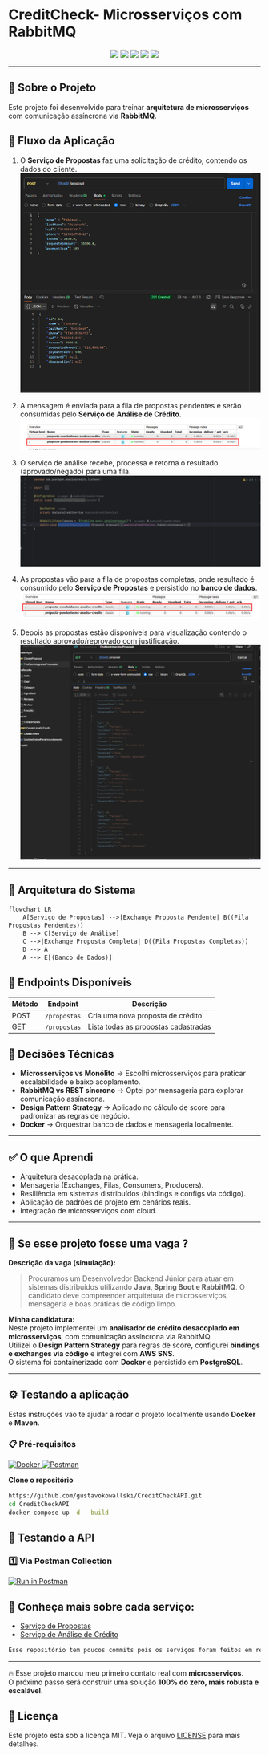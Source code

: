 # CreditCheck- Microsserviços com RabbitMQ


<p align="center">
  <img src="https://img.shields.io/badge/Java-21-blue?style=for-the-badge&logo=openjdk&logoColor=white"/>
  <img src="https://img.shields.io/badge/Spring_Boot-3.5.4-6DB33F?style=for-the-badge&logo=springboot&logoColor=white"/>
  <img src="https://img.shields.io/badge/RabbitMQ-FF6600?style=for-the-badge&logo=rabbitmq&logoColor=white"/>
  <img src="https://img.shielgit sds.io/badge/PostgreSQL-316192?style=for-the-badge&logo=postgresql&logoColor=white"/>
  <img src="https://img.shields.io/badge/Docker-2496ED?style=for-the-badge&logo=docker&logoColor=white"/>
</p>

---

## 🚀 Sobre o Projeto
Este projeto foi desenvolvido para treinar **arquitetura de microsserviços** com comunicação assíncrona via **RabbitMQ**.  
## 🔄 Fluxo da Aplicação
1. O **Serviço de Propostas** faz uma solicitação de crédito, contendo os dados do cliente.
![Recebendo a proposta](images/imagefluxo1.png)


2. A mensagem é enviada para a fila de propostas pendentes e serão consumidas pelo **Serviço de Análise de Crédito**.  
![Mandando para fila](images/imagefluxo2.png)
3. O serviço de análise recebe, processa e retorna o resultado (aprovado/negado) para uma fila.  
![Processando a proposta](images/imagefluxo3.png)
4. As propostas vão para a fila de propostas completas, onde resultado é consumido pelo **Serviço de Propostas** e persistido no **banco de dados**.
![Devolvendo a proposta](images/imagefluxo4.png)
5. Depois as propostas estão disponíveis para visualização contendo o resultado aprovado/reprovado com justificação.
![Visualizando as propostas](images/imagefluxo5.png)
---

## 🔄 Arquitetura do Sistema
```mermaid
flowchart LR
    A[Serviço de Propostas] -->|Exchange Proposta Pendente| B((Fila Propostas Pendentes))
    B --> C[Serviço de Análise]
    C -->|Exchange Proposta Completa| D((Fila Propostas Completas))
    D --> A
    A --> E[(Banco de Dados)]
```

## 📡 Endpoints Disponíveis

| Método | Endpoint     | Descrição                       |
|--------|--------------|---------------------------------|
| POST   | `/propostas` | Cria uma nova proposta de crédito |
| GET    | `/propostas` | Lista todas as propostas cadastradas |


## 📌 Decisões Técnicas

- **Microsserviços vs Monólito** → Escolhi microsserviços para praticar escalabilidade e baixo acoplamento.  
- **RabbitMQ vs REST síncrono** → Optei por mensageria para explorar comunicação assíncrona.  
- **Design Pattern Strategy** → Aplicado no cálculo de score para padronizar as regras de negócio.  
- **Docker** → Orquestrar banco de dados e mensageria localmente.  

---

## ✅ O que Aprendi

- Arquitetura desacoplada na prática.  
- Mensageria (Exchanges, Filas, Consumers, Producers).  
- Resiliência em sistemas distribuídos (bindings e configs via código).  
- Aplicação de padrões de projeto em cenários reais.  
- Integração de microsserviços com cloud.  

---

## 📝 Se esse projeto fosse uma vaga ?

**Descrição da vaga (simulação):**  
> Procuramos um Desenvolvedor Backend Júnior para atuar em sistemas distribuídos utilizando **Java, Spring Boot e RabbitMQ**. O candidato deve compreender arquitetura de microsserviços, mensageria e boas práticas de código limpo.

**Minha candidatura:**  
Neste projeto implementei um **analisador de crédito desacoplado em microsserviços**, com comunicação assíncrona via RabbitMQ.  
Utilizei o **Design Pattern Strategy** para regras de score, configurei **bindings e exchanges via código** e integrei com **AWS SNS**.  
O sistema foi containerizado com **Docker** e persistido em **PostgreSQL**.  

---

## ⚙️ Testando a aplicação

Estas instruções vão te ajudar a rodar o projeto localmente usando **Docker** e **Maven**.

### 📋 Pré-requisitos
<p align="left">
  <a href="https://www.docker.com/">
    <img src="https://www.vectorlogo.zone/logos/docker/docker-official.svg" alt="Docker" width="60" height="60"/>
  </a>
  <a href="https://www.postman.com/">
    <img src="https://www.vectorlogo.zone/logos/getpostman/getpostman-icon.svg" alt="Postman" width="60" height="60"/>
  </a>
</p>

 **Clone o repositório**

```bash
https://github.com/gustavokowallski/CreditCheckAPI.git
cd CreditCheckAPI
docker compose up -d --build

```

## 🧪 Testando a API



### 1️⃣ Via Postman Collection
[![Run in Postman](https://run.pstmn.io/button.svg)](https://nawszera.postman.co/workspace/nawszera's-Workspace~ea6779bc-203d-4c77-8395-e87a3f1091fa/request/45108000-ac49d0f5-af68-43ff-bdeb-6e6618b4cc11?action=share&creator=45108000&ctx=documentation&active-environment=45108000-ee357952-f911-405a-9337-066beac8e080)


## 📂 Conheça mais sobre cada serviço:

- [Serviço de Propostas](https://github.com/gustavokowallski/Proposta-app-)  
- [Serviço de Análise de Crédito](https://github.com/gustavokowallski/Analise-credito-app)  

```bash
Esse repositório tem poucos commits pois os serviços foram feitos em repositórios separados, nesse aqui eu apenas juntei os dois para facilidade no teste da API.

```
---

🔥 Esse projeto marcou meu primeiro contato real com **microsserviços**.  
O próximo passo será construir uma solução **100% do zero, mais robusta e escalável**.

## 📜 Licença
Este projeto está sob a licença MIT. Veja o arquivo [LICENSE](LICENSE) para mais detalhes.

